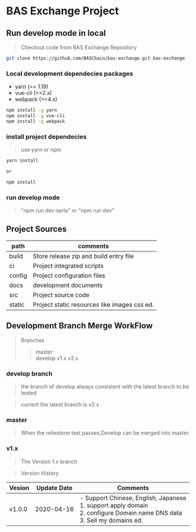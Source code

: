 # BAS Exchange Project 

## Run develop mode in local

> Checkout code from BAS Exchange Repository

```bash 
git clone https://github.com/BASChain/bas-exchange.git bas-exchange
```

### Local development dependecies packages

  - yarn (>= 1.19)
  - vue-cli (>=2.x)
  - webpack (>=4.x)

```bash
npm install -g yarn
npm install -g vue-cli
npm install -g webpack
```

### install project dependecies 
> use yarn or npm

```bash
yarn install 

or

npm install
```

### run develop mode 

> "npm run dev:seria" or "npm run dev"

## Project Sources 

|  path  |  comments |
|  --  | --  |
| build  | Store release zip and build entry file |
| ci   | Project integrated scripts  |
| config | Project configuration files |
| docs  | development documents |
| src   | Project source code |
| static  | Project static resources like images css ed.|



## Development Branch Merge WorkFlow

> Branches
>> master                 
>> develop
>> v1.x
>> v2.x


### develop branch

> the branch of develop always consistent with the latest branch to be tested

> current the latest branch is v2.x

### master 

> When the milestone test passes,Develop can be merged into master.

### v1.x

> The Version 1.x branch

> Version History

|  Vesion  |  Update Date  |  Comments  |
|  ---- |  ----  | ----  |
| v1.0.0 | 2020-04-16 | - Support Chinese, English, Japanese<br> 1. support apply domain <br> 2. configure Domain name DNS data <br> 3. Sell my domains ed. |

